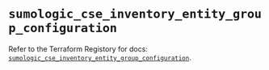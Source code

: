 # `sumologic_cse_inventory_entity_group_configuration`

Refer to the Terraform Registory for docs: [`sumologic_cse_inventory_entity_group_configuration`](https://www.terraform.io/docs/providers/sumologic/r/cse_inventory_entity_group_configuration).
